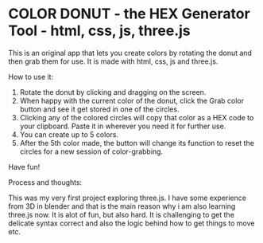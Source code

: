 # COLOR DONUT - the HEX Generator Tool - html, css, js, three.js

This is an original app that lets you create colors by rotating the donut and then grab them for use. It is made with html, css, js and three.js.

How to use it:

1. Rotate the donut by clicking and dragging on the screen.
2. When happy with the current color of the donut, click the Grab color button and see it get stored in one of the circles.
3. Clicking any of the colored circles will copy that color as a HEX code to your clipboard. Paste it in wherever you need it for further use.
4. You can create up to 5 colors.
5. After the 5th color made, the button will change its function to reset the circles for a new session of color-grabbing.

Have fun!

Process and thoughts:

This was my very first project exploring three.js.
I have some experience from 3D in blender and that is the main reason why i am also learning three.js now. It is alot of fun, but also hard.
It is challenging to get the delicate syntax correct and also the logic behind how to get things to move etc.
